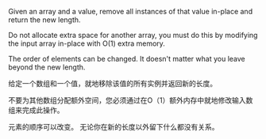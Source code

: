 Given an array and a value, remove all instances of that value in-place and return the new length.

Do not allocate extra space for another array, you must do this by modifying the input array in-place with O(1) extra memory.

The order of elements can be changed. It doesn't matter what you leave beyond the new length.

给定一个数组和一个值，就地移除该值的所有实例并返回新的长度。

不要为其他数组分配额外空间，您必须通过在O（1）额外内存中就地修改输入数组来完成此操作。

元素的顺序可以改变。 无论你在新的长度以外留下什么都没有关系。